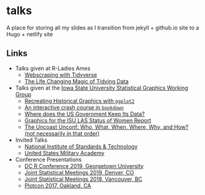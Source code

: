 # talks

A place for storing all my slides as I transition from jekyll + github.io site to a Hugo + netlify site

## Links 

- Talks given at R-Ladies Ames  
    * [Webscraping with Tidyverse](RLadies/webscraping-tidyverse)
    * [The Life Changing Magic of Tidying Data](RLadies/magic-tidying-data)
- Talks given at the [Iowa State University Statistical Graphics Working Group](https://isu-graphics.rbind.io/)  
    * [Recreating Historical Graphics with `ggplot2`](Misc/GraphicsGroupISU/2018-01-31)
    * [An interactive crash course in `bookdown`](Misc/GraphicsGroupISU/2018-09-28)
    * [Where does the US Government Keep Its Data?](Misc/GraphicsGroupISU/2018-11-16-us-govt-data.html)
    * [Graphics for the ISU LAS Status of Women Report](Misc/GraphicsGroupISU/2019-02-01)
    * [The Uncoast Unconf: Who, What, When, Where, Why, and How? (not necessarily in that order)](Misc/GraphicsGroupISU/2019-04-26)
- Invited Talks 
    * [National Institute of Standards & Technology](Misc/InvitedTalks/nist-sed)
    * [United States Military Academy](Misc/InvitedTalks/usma)
- Conference Presentations
    * [DC R Conference 2019, Georgetown University](Conferences/dcr19)
    * [Joint Statistical Meetings 2019, Denver, CO](Conferences/jsm19)
    * [Joint Statistical Meetings 2018, Vancouver, BC](Conferences/jsm18/slides.html)
    * [Plotcon 2017, Oakland, CA](Conferences/plotcon17/slides.html)
    